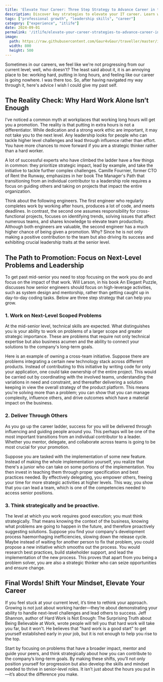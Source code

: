 ```yaml
---
title: 'Elevate Your Career: Three Step Strategy to Advance Career in the IT Industry'
description: Discover key strategies to elevate your IT career. Learn why hard work alone is not enough, how to tackle next-level problems, deliver through others, and think strategically to advance in the tech industry.
tags: ["professional growth", "leadership skills", "career"]
category: ["experience", "itlife"]
date: 2024-09-01
permalink: '/itlife/elevate-your-career-strategies-to-advance-career-in-it-industry/'
image:
  path: https://raw.githubusercontent.com/Gaur4vGaur/traveller/master/images/random/ElevateYourCareer.jfif
  width: 800
  height: 500
---
```



Sometimes in our careers, we feel like we're not progressing from our current level; well, who doesn't? The least said about it, it is an annoying place to be: working hard, putting in long hours, and feeling like our career is going nowhere. I was there too. So, after having navigated my way through it, here's advice I wish I could give my past self.


## The Reality Check: Why Hard Work Alone Isn’t Enough 
I’ve noticed a common myth at workplaces that working long hours will get you a promotion. The reality is that putting in extra hours is not a differentiator. While dedication and a strong work ethic are important, it may not take you to the next level. Any leadership looks for people who can tackle higher level challenges and lead through influence rather than effort. You have more chances to move forward if you are a strategic thinker rather than a hard worker.

A lot of successful experts who have climbed the ladder have a few things in common: they prioritize strategic impact, lead by example, and take the initiative to tackle further complex challenges. Camille Fournier, former CTO of Rent the Runway, emphasizes in her book The Manager's Path that transitioning from an individual contributor to a leadership role requires a focus on guiding others and taking on projects that impact the entire organization.

Think about the following engineers. The first engineer who regularly completes work by working after hours, produces a lot of code, and meets deadlines. In contrast, the second one assumes responsibility for cross-functional projects, focuses on identifying trends, solving issues that affect numerous teams, and shares knowledge to elevate team productivity. Although both engineers are valuable, the second engineer has a much higher chance of being given a promotion. Why? Since he is not only making a positive contribution to the team but also driving its success and exhibiting crucial leadership traits at the senior level. 


## The Path to Promotion: Focus on Next-Level Problems and Leadership
To get past mid-senior you need to stop focusing on the work you do and focus on the impact of that work. Will Larson, in his book An Elegant Puzzle, discusses how senior engineers should focus on high-leverage activities, such as system design and mentorship, rather than getting caught up in day-to-day coding tasks. Below are three step strategy that can help you grow.

### 1. Work on Next-Level Scoped Problems
At the mid-senior level, technical skills are expected. What distinguishes you is your ability to work on problems of a larger scope and greater strategic importance. These are problems that require not only technical expertise but also business acumen and the ability to connect your solutions to the company's long-term goals.

Here is an example of owning a cross-team initiative. Suppose there are problems integrating a certain new technology stack across different products. Instead of contributing to this initiative by writing code for only your application, one could take ownership of the entire project. This would be carried out by coordinating with the involved teams, understanding the variations in need and constraint, and thereafter delivering a solution keeping in view the overall strategy of the product platform. This means you're solving more than a problem; you can show that you can manage complexity, influence others, and drive outcomes which have a material impact on the business.


### 2. Deliver Through Others
As you go up the career ladder, success for you will be delivered through influencing and guiding people around you. This perhaps will be one of the most important transitions from an individual contributor to a leader. Whether you mentor, delegate, and collaborate across teams is going to be most crucial for your promotion.

Suppose you are tasked with the implementation of some new feature. Instead of making the whole implementation yourself, you realize that there's a junior who can take on some portions of the implementation. You then invest in teaching them through proper specification and best practices needed. By effectively delegating, you empower others, freeing your time for more strategic activities at higher levels. This way, you show that you can lead a team, which is one of the competencies needed to access senior positions. 

### 3. Think strategically and be proactive.
The level at which you work requires good execution; you must think strategically. That means knowing the context of the business, knowing what problems are going to happen in the future, and therefore proactively suggesting solutions.
Suppose you find your company's development process haemorrhaging inefficiencies, slowing down the release cycle. Maybe instead of waiting for another person to fix that problem, you could propose a new initiative which smooths out the process. You would research best practices, build stakeholder support, and lead the implementation of the new process. This proves that apart from you being a problem solver, you are also a strategic thinker who can seize opportunities and ensure change.


## Final Words! Shift Your Mindset, Elevate Your Career
If you feel stuck at your current level, it’s time to rethink your approach. Growing is not just about working harder—they’re about demonstrating your ability to handle next-level challenges and lead others to success. Jeff Shannon, author of Hard Work is Not Enough: The Surprising Truth about Being Believable at Work, wrote people will tell you that hard work will take you far, but it won't. He believes that "hard work is a good start" to get yourself established early in your job, but it is not enough to help you rise to the top.

Start by focusing on problems that have a broader impact, mentor and guide your peers, and think strategically about how you can contribute to the company’s long-term goals. By making these shifts, you’ll not only position yourself for progression but also develop the skills and mindset needed to thrive in senior-level roles. It isn’t just about the hours you put in—it’s about the difference you make.


